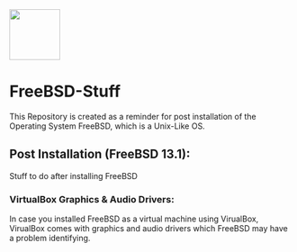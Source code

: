 <img height=90px src="https://external-content.duckduckgo.com/iu/?u=https%3A%2F%2Fwiki.installgentoo.com%2Fimages%2Fthumb%2F0%2F0a%2FFreebsd.png%2F300px-Freebsd.png&f=1&nofb=1">


# FreeBSD-Stuff
This Repository is created as a reminder for post installation of the Operating System FreeBSD,
which is a Unix-Like OS.


## Post Installation (FreeBSD 13.1):
Stuff to do after installing FreeBSD


### VirtualBox Graphics & Audio Drivers:
In case you installed FreeBSD as a virtual machine using VirualBox,
VirualBox comes with graphics and audio drivers which FreeBSD may have
a problem identifying.
